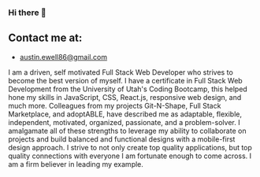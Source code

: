 ### Hi there 👋

## Contact me at:
* austin.ewell86@gmail.com

I am a driven, self motivated Full Stack Web Developer who strives to become the best version of myself. I have a certificate in Full Stack Web Development from the University of Utah's Coding Bootcamp, this helped hone my skills in JavaScript, CSS, React.js, responsive web design, and much more. Colleagues from my projects Git-N-Shape, Full Stack Marketplace, and adoptABLE, have described me as adaptable, flexible, independent, motivated, organized, passionate, and a problem-solver. I amalgamate all of these strengths to leverage my ability to collaborate on projects and build balanced and functional designs with a mobile-first design approach. I strive to not only create top quality applications, but top quality connections with everyone I am fortunate enough to come across. I am a firm believer in leading my example.
